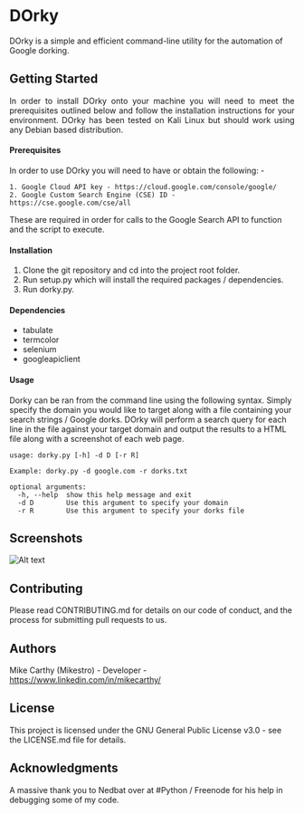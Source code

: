 # DOrky
DOrky is a simple and efficient command-line utility for the automation of Google dorking. 

## Getting Started
<p align="justify">In order to install DOrky onto your machine you will need to meet the prerequisites outlined below and follow the installation instructions for your environment. DOrky has been tested on Kali Linux but should work using any Debian based distribution. </p>

#### Prerequisites
In order to use DOrky you will need to have or obtain the following: -
```
1. Google Cloud API key - https://cloud.google.com/console/google/
2. Google Custom Search Engine (CSE) ID - https://cse.google.com/cse/all
```
These are required in order for calls to the Google Search API to function and the script to execute.

#### Installation
1. Clone the git repository and cd into the project root folder. 
2. Run setup.py which will install the required packages / dependencies. 
3. Run dorky.py.

#### Dependencies

- tabulate
- termcolor
- selenium
- googleapiclient

#### Usage

Dorky can be ran from the command line using the following syntax. Simply specify the domain you would like to target along with a file containing your search strings / Google dorks. DOrky will perform a search query for each line in the file against your target domain and output the results to a HTML file along with a screenshot of each web page.
```
usage: dorky.py [-h] -d D [-r R]

Example: dorky.py -d google.com -r dorks.txt

optional arguments:
  -h, --help  show this help message and exit
  -d D        Use this argument to specify your domain
  -r R        Use this argument to specify your dorks file
```

## Screenshots
![Alt text](https://i.ibb.co/CVWSbvW/dorky3.png "DOrky Screenshot")

## Contributing
Please read CONTRIBUTING.md for details on our code of conduct, and the process for submitting pull requests to us.

## Authors
Mike Carthy (Mikestro) - Developer - https://www.linkedin.com/in/mikecarthy/ 

## License
This project is licensed under the GNU General Public License v3.0 - see the LICENSE.md file for details.

## Acknowledgments
A massive thank you to Nedbat over at #Python / Freenode for his help in debugging some of my code.
